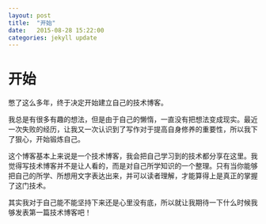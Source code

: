```yaml
---
layout: post
title:  "开始"
date:   2015-08-28 15:22:00
categories: jekyll update
---
```


# 开始

憋了这么多年，终于决定开始建立自己的技术博客。

我总是有很多有趣的想法，但是由于自己的懒惰，一直没有把想法变成现实。最近一次失败的经历，让我又一次认识到了写作对于提高自身修养的重要性，所以我下了狠心，开始锻炼自己。

这个博客基本上来说是一个技术博客，我会把自己学习到的技术都分享在这里。我觉得写技术博客并不是让人看的，而是对自己所学知识的一个整理。只有当你能够把自己的所学、所想用文字表达出来，并可以读者理解，才能算得上是真正的掌握了这门技术。

其实我对于自己能不能坚持下来还是心里没有底，所以就让我期待一下什么时候我够发表第一篇技术博客吧！
